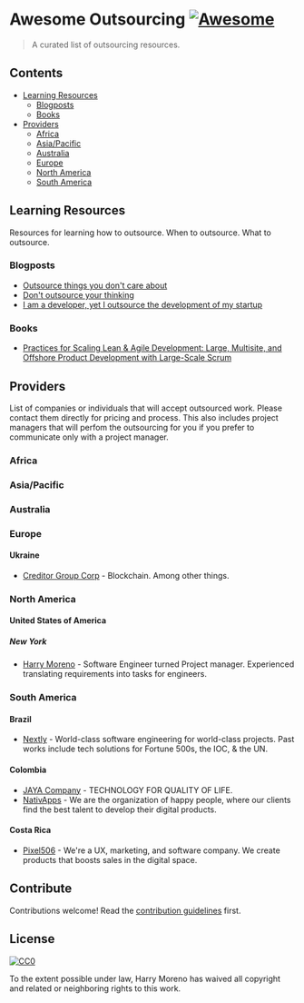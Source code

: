 # Awesome Outsourcing [![Awesome](https://awesome.re/badge.svg)](https://awesome.re)

> A curated list of outsourcing resources.

## Contents

- [Learning Resources](#learning-resources)
  - [Blogposts](#blogposts)
  - [Books](#books)
- [Providers](#providers)
  - [Africa](#africa)
  - [Asia/Pacific](#asia-pacific)
  - [Australia](#australia)
  - [Europe](#europe)
  - [North America](#north-america)
  - [South America](#south-america)


## Learning Resources

Resources for learning how to outsource. When to outsource. What to outsource.

### Blogposts
- [Outsource things you don't care about](https://cdixon.org/2012/04/22/outsource-things-you-dont-care-about)
- [Don't outsource your thinking](https://medium.com/@blakeross/don-t-outsource-your-thinking-ad825a9b4653)
- [I am a developer, yet I outsource the development of my startup](http://aymeric.gaurat.net/2011/i-am-a-developer-yet-i-outsource-the-development-of-my-startup/)

### Books
- [Practices for Scaling Lean & Agile Development: Large, Multisite, and Offshore Product Development with Large-Scale Scrum](https://www.oreilly.com/library/view/practices-for-scaling/9780321685117/)


## Providers

List of companies or individuals that will accept outsourced work. Please
contact them directly for pricing and process. This also includes project
managers that will perfom the outsourcing for you if you prefer to communicate
only with a project manager.

### Africa

### Asia/Pacific

### Australia

### Europe

#### Ukraine

- [Creditor Group Corp](http://www.creditor.ai/) - Blockchain. Among other things.

### North America
#### United States of America

##### New York

- [Harry Moreno](https://harrymoreno.com) - Software Engineer turned Project manager. Experienced translating requirements into tasks for engineers.

### South America

#### Brazil

- [Nextly](https://nextly.team) - World-class software engineering for world-class projects. Past works include tech solutions for Fortune 500s, the IOC, & the UN.

#### Colombia

- [JAYA Company](https://www.jayacompany.com) - TECHNOLOGY FOR QUALITY OF LIFE.
- [NativApps](http://www.nativapps.com/) - We are the organization of happy people, where our clients find the best talent to develop their digital products.

#### Costa Rica

- [Pixel506](https://pixel506.com/) - We're a UX, marketing, and software company. We create products that boosts sales in the digital space.

## Contribute

Contributions welcome! Read the [contribution guidelines](contributing.md) first.


## License

[![CC0](https://mirrors.creativecommons.org/presskit/buttons/88x31/svg/cc-zero.svg)](https://creativecommons.org/publicdomain/zero/1.0)

To the extent possible under law, Harry Moreno has waived all copyright and
related or neighboring rights to this work.
